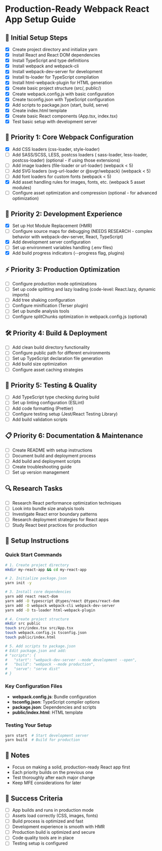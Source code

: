 # Production-Ready Webpack React App Setup Guide

## 🚀 Initial Setup Steps

- [x] Create project directory and initialize yarn
- [x] Install React and React DOM dependencies
- [x] Install TypeScript and type definitions
- [x] Install webpack and webpack-cli
- [x] Install webpack-dev-server for development
- [x] Install ts-loader for TypeScript compilation
- [x] Install html-webpack-plugin for HTML generation
- [x] Create basic project structure (src/, public/)
- [x] Create webpack.config.js with basic configuration
- [x] Create tsconfig.json with TypeScript configuration
- [x] Add scripts to package.json (start, build, serve)
- [x] Create index.html template
- [x] Create basic React components (App.tsx, index.tsx)
- [x] Test basic setup with development server

## 🚀 Priority 1: Core Webpack Configuration

- [x] Add CSS loaders (css-loader, style-loader)
- [ ] Add SASS/SCSS, LESS, postcss loaders ( sass-loader, less-loader, postcss-loader) (optional - if using those extensions)
- [ ] Add image loaders (file-loader or url-loader) (webpack < 5)
- [ ] Add SVG loaders (svg-url-loader or @svgr/webpack) (webpack < 5)
- [ ] Add font loaders for custom fonts (webpack < 5)
- [x] Add asset handling rules for images, fonts, etc. (webpack 5 asset modules)
- [ ] Configure asset optimization and compression (optional - for advanced optimization)

## 🔧 Priority 2: Development Experience

- [x] Set up Hot Module Replacement (HMR)
- [ ] Configure source maps for debugging (NEEDS RESEARCH - complex behavior with webpack-dev-server, React, TypeScript)
- [x] Add development server configuration
- [ ] Set up environment variables handling (.env files)
- [x] Add build progress indicators (--progress flag, plugins)

## ⚡ Priority 3: Production Optimization

- [ ] Configure production mode optimizations
- [ ] Set up code splitting and lazy loading (code-level: React.lazy, dynamic imports)
- [ ] Add tree shaking configuration
- [ ] Configure minification (Terser plugin)
- [ ] Set up bundle analysis tools
- [ ] Configure splitChunks optimization in webpack.config.js (optional)

## 🛠️ Priority 4: Build & Deployment

- [ ] Add clean build directory functionality
- [ ] Configure public path for different environments
- [ ] Set up TypeScript declaration file generation
- [ ] Add build size optimization
- [ ] Configure asset caching strategies

## 🧪 Priority 5: Testing & Quality

- [ ] Add TypeScript type checking during build
- [ ] Set up linting configuration (ESLint)
- [ ] Add code formatting (Prettier)
- [ ] Configure testing setup (Jest/React Testing Library)
- [ ] Add build validation scripts

## 📋 Priority 6: Documentation & Maintenance

- [ ] Create README with setup instructions
- [ ] Document build and deployment process
- [ ] Add build and deployment scripts
- [ ] Create troubleshooting guide
- [ ] Set up version management

## 🔍 Research Tasks

- [ ] Research React performance optimization techniques
- [ ] Look into bundle size analysis tools
- [ ] Investigate React error boundary patterns
- [ ] Research deployment strategies for React apps
- [ ] Study React best practices for production

## 📝 Setup Instructions

### Quick Start Commands

```bash
# 1. Create project directory
mkdir my-react-app && cd my-react-app

# 2. Initialize package.json
yarn init -y

# 3. Install core dependencies
yarn add react react-dom
yarn add -D typescript @types/react @types/react-dom
yarn add -D webpack webpack-cli webpack-dev-server
yarn add -D ts-loader html-webpack-plugin

# 4. Create project structure
mkdir src public
touch src/index.tsx src/App.tsx
touch webpack.config.js tsconfig.json
touch public/index.html

# 5. Add scripts to package.json
# Edit package.json and add:
# "scripts": {
#   "start": "webpack-dev-server --mode development --open",
#   "build": "webpack --mode production",
#   "serve": "serve dist"
# }
```

### Key Configuration Files

- **webpack.config.js**: Bundle configuration
- **tsconfig.json**: TypeScript compiler options
- **package.json**: Dependencies and scripts
- **public/index.html**: HTML template

### Testing Your Setup

```bash
yarn start  # Start development server
yarn build  # Build for production
```

## 📝 Notes

- Focus on making a solid, production-ready React app first
- Each priority builds on the previous one
- Test thoroughly after each major change
- Keep MFE considerations for later

## 🎯 Success Criteria

- [ ] App builds and runs in production mode
- [ ] Assets load correctly (CSS, images, fonts)
- [ ] Build process is optimized and fast
- [ ] Development experience is smooth with HMR
- [ ] Production build is optimized and secure
- [ ] Code quality tools are in place
- [ ] Testing setup is configured
